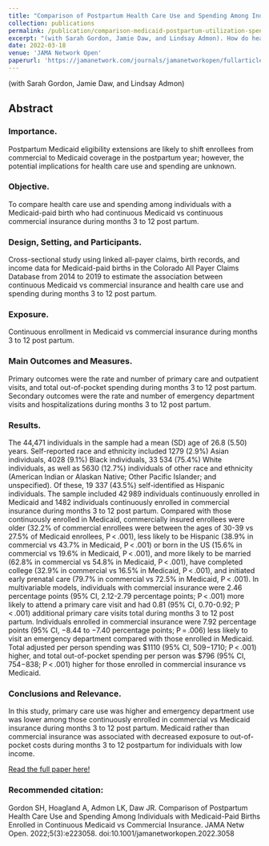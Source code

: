 ```yaml
---
title: "Comparison of Postpartum Health Care Use and Spending Among Individuals with Medicaid-Paid Births Enrolled in Continuous Medicaid vs Commercial Insurance"
collection: publications
permalink: /publication/comparison-medicaid-postpartum-utilization-spending
excerpt: "(with Sarah Gordon, Jamie Daw, and Lindsay Admon). How do health care use and spending compare in the postpartum year for individuals with Medicaid vs commercial insurance? In this cross-sectional study of 44,471 Medicaid-paid births in Colorado, individuals enrolled in commercial insurance after their pregnancy-related Medicaid eligibility ended had higher rates of primary care and lower rates of emergency department use during months 3 to 12 post partum compared with those who remained enrolled in Medicaid. Total and out-of-pocket costs were significantly higher among those with commercial insurance compared with Medicaid."
date: 2022-03-18
venue: 'JAMA Network Open'
paperurl: 'https://jamanetwork.com/journals/jamanetworkopen/fullarticle/2790254'
---
```


(with Sarah Gordon, Jamie Daw, and Lindsay Admon)

## Abstract

### Importance.
Postpartum Medicaid eligibility extensions are likely to shift enrollees from commercial to Medicaid coverage in the postpartum year; however, the potential implications for health care use and spending are unknown.

### Objective.
To compare health care use and spending among individuals with a Medicaid-paid birth who had continuous Medicaid vs continuous commercial insurance during months 3 to 12 post partum.

### Design, Setting, and Participants. 
Cross-sectional study using linked all-payer claims, birth records, and income data for Medicaid-paid births in the Colorado All Payer Claims Database from 2014 to 2019 to estimate the association between continuous Medicaid vs commercial insurance and health care use and spending during months 3 to 12 post partum.

### Exposure.
Continuous enrollment in Medicaid vs commercial insurance during months 3 to 12 post partum.

### Main Outcomes and Measures. 
Primary outcomes were the rate and number of primary care and outpatient visits, and total out-of-pocket spending during months 3 to 12 post partum. Secondary outcomes were the rate and number of emergency department visits and hospitalizations during months 3 to 12 post partum.

### Results. 
The 44,471 individuals in the sample had a mean (SD) age of 26.8 (5.50) years. Self-reported race and ethnicity included 1279 (2.9%) Asian individuals, 4028 (9.1%) Black individuals, 33 534 (75.4%) White individuals, as well as 5630 (12.7%) individuals of other race and ethnicity (American Indian or Alaskan Native; Other Pacific Islander; and unspecified). Of these, 19 337 (43.5%) self-identified as Hispanic individuals. The sample included 42 989 individuals continuously enrolled in Medicaid and 1482 individuals continuously enrolled in commercial insurance during months 3 to 12 post partum. Compared with those continuously enrolled in Medicaid, commercially insured enrollees were older (32.2% of commercial enrollees were between the ages of 30-39 vs 27.5% of Medicaid enrollees, P < .001), less likely to be Hispanic (38.9% in commercial vs 43.7% in Medicaid, P < .001) or born in the US (15.6% in commercial vs 19.6% in Medicaid, P < .001), and more likely to be married (62.8% in commercial vs 54.8% in Medicaid, P < .001), have completed college (32.9% in commercial vs 16.5% in Medicaid, P < .001), and initiated early prenatal care (79.7% in commercial vs 72.5% in Medicaid, P < .001). In multivariable models, individuals with commercial insurance were 2.46 percentage points (95% CI, 2.12-2.79 percentage points; P < .001) more likely to attend a primary care visit and had 0.81 (95% CI, 0.70-0.92; P < .001) additional primary care visits total during months 3 to 12 post partum. Individuals enrolled in commercial insurance were 7.92 percentage points (95% CI, −8.44 to −7.40 percentage points; P = .006) less likely to visit an emergency department compared with those enrolled in Medicaid. Total adjusted per person spending was $1110 (95% CI, $509-$1710; P < .001) higher, and total out-of-pocket spending per person was $796 (95% CI, $754-$838; P < .001) higher for those enrolled in commercial insurance vs Medicaid.

### Conclusions and Relevance. 
In this study, primary care use was higher and emergency department use was lower among those continuously enrolled in commercial vs Medicaid insurance during months 3 to 12 post partum. Medicaid rather than commercial insurance was associated with decreased exposure to out-of-pocket costs during months 3 to 12 postpartum for individuals with low income.

[Read the full paper here!](https://jamanetwork.com/journals/jamanetworkopen/fullarticle/2790254)

### Recommended citation: 
Gordon SH, Hoagland A, Admon LK, Daw JR. Comparison of Postpartum Health Care Use and Spending Among Individuals with Medicaid-Paid Births Enrolled in Continuous Medicaid vs Commercial Insurance. JAMA Netw Open. 2022;5(3):e223058. doi:10.1001/jamanetworkopen.2022.3058
